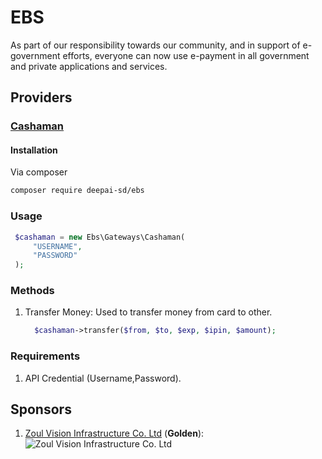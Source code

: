 # EBS

As part of our responsibility towards our community, and in support of e-government efforts, everyone can now use e-payment in all government and private applications and services.


## Providers

### [Cashaman](https://cashaman.net/)

 #### Installation 
 Via composer
  ```bash
  composer require deepai-sd/ebs
  ```
  
 ### Usage
  ```php
   $cashaman = new Ebs\Gateways\Cashaman(
       "USERNAME",
       "PASSWORD"
   );
   ```
 ### Methods
   1. Transfer Money:
       Used to transfer money from card to other.<br>
       
      ```php
        $cashaman->transfer($from, $to, $exp, $ipin, $amount);
        ```   
 
 ### Requirements
   1. API Credential (Username,Password).  
   

## Sponsors 
1. [Zoul Vision Infrastructure Co. Ltd](https://zoulvision.com) (**Golden**):<br>
   ![Zoul Vision Infrastructure Co. Ltd](https://zoulvision.com/images/zoulvision.png)
